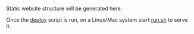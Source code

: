 Static website structure will be generated here.

Once the [deploy](../deploy.py) script is run, on a Linux/Mac system start [run.sh](run.sh) to serve it.


